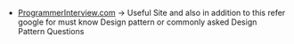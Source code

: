 - [ProgrammerInterview.com](https://www.programmerinterview.com/index.php/design-pattern-questions/design-pattern-interview-questions-and-answers/) -> Useful Site and also in addition to this refer google for must know Design pattern or commonly asked Design Pattern Questions
